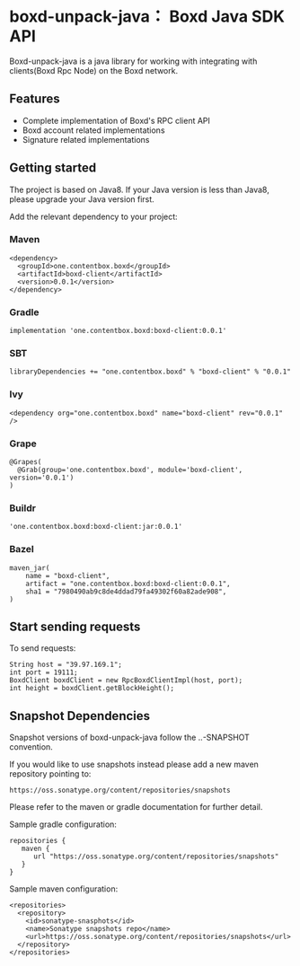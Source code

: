 # boxd-unpack-java： Boxd Java SDK API

  Boxd-unpack-java is a java library for working with integrating with clients(Boxd Rpc Node) on the Boxd network.

## Features

- Complete implementation of Boxd's RPC client API
- Boxd account related implementations
- Signature related implementations

## Getting started

The project is based on Java8. If your Java version is less than Java8, please upgrade your Java version first.  

Add the relevant dependency to your project:

### Maven

```
<dependency>
  <groupId>one.contentbox.boxd</groupId>
  <artifactId>boxd-client</artifactId>
  <version>0.0.1</version>
</dependency>
```

### Gradle

```
implementation 'one.contentbox.boxd:boxd-client:0.0.1'
```

### SBT

```
libraryDependencies += "one.contentbox.boxd" % "boxd-client" % "0.0.1"
```

### Ivy

```
<dependency org="one.contentbox.boxd" name="boxd-client" rev="0.0.1" />
```

###  Grape

```
@Grapes(
  @Grab(group='one.contentbox.boxd', module='boxd-client', version='0.0.1')
)
```

### Buildr

```
'one.contentbox.boxd:boxd-client:jar:0.0.1'
```

### Bazel

```
maven_jar(
    name = "boxd-client",
    artifact = "one.contentbox.boxd:boxd-client:0.0.1",
    sha1 = "7980490ab9c8de4ddad79fa49302f60a82ade908",
)
```

## Start sending requests

To send requests:

```
String host = "39.97.169.1";
int port = 19111;
BoxdClient boxdClient = new RpcBoxdClientImpl(host, port);
int height = boxdClient.getBlockHeight();
```

## Snapshot Dependencies

Snapshot versions of boxd-unpack-java follow the <major>.<minor>.<build>-SNAPSHOT convention.
  
If you would like to use snapshots instead please add a new maven repository pointing to:

```
https://oss.sonatype.org/content/repositories/snapshots
```

Please refer to the maven or gradle documentation for further detail.

Sample gradle configuration:

```
repositories {
   maven {
      url "https://oss.sonatype.org/content/repositories/snapshots"
   }
}
```

Sample maven configuration:

```
<repositories>
  <repository>
    <id>sonatype-snasphots</id>
    <name>Sonatype snapshots repo</name>
    <url>https://oss.sonatype.org/content/repositories/snapshots</url>
  </repository>
</repositories>
```


